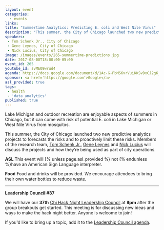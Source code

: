 ```yaml
---
layout: event
categories: 
  - events
links:
title: "Summertime Analytics: Predicting E. coli and West Nile Virus"
description: "This summer, the City of Chicago launched two new predictive analytics projects to forecasts the risks and to proactively limit these risks. Members of the research team, Tom Schenk Jr., Gene Leynes and Nick Lucius will discuss the projects and how they’re being used as part of city operations."
speakers:
 - Tom Schenk Jr., City of Chicago
 - Gene Leynes, City of Chicago
 - Nick Lucius, City of Chicago
image: /images/events/265-summertime-predictions.jpg
date: 2017-08-08T18:00:00-05:00
event_id: 265
youtube_id: svMEO9wrud4
agenda: https://docs.google.com/document/d/1Ac-G-PbMS6vrVuiKKSvDxCJ2g6_G3Rgt7-4_B2uUIJ4/edit
sponsor: <a href='https://google.com'>Google</a>
asl_provided: true
tags: 
 - health
 - 'data analytics'
published: true
---
```


Lake Michigan and outdoor recreation are enjoyable aspects of summers in Chicago, but it can come with risk of potential E. coli in Lake Michigan or West Nile Virus from mosquitos. 

This summer, the City of Chicago launched two new predictive analytics projects to forecasts the risks and to proactively limit these risks. Members of the research team, [Tom Schenk Jr.](https://twitter.com/chicagocdo), [Gene Leynes](https://twitter.com/Geneorama) and [Nick Lucius](https://twitter.com/chicagolucius) will discuss the projects and how they’re being used as part of city operations.

**ASL** This event will {% unless page.asl_provided %} not {% endunless %}have an American Sign Language interpreter.

**Food** Food and drinks will be provided. We encourage attendees to bring their own water bottles to reduce waste.

---

**Leadership Council #37**

We will have our **37th** [Chi Hack Night Leadership Council](http://chihacknight.org/leadership-council.html) at **8pm** after the group breakouts get started. This meeting is for discussing new ideas and ways to make the hack night better. Anyone is welcome to join! 

If you'd like to bring up a topic, add it to the [Leadership Council agenda](https://docs.google.com/document/d/1l35wfVpVoE7pSI_5iSmbSGfneRB1G9Ny-hhMD5xCkKA/edit).